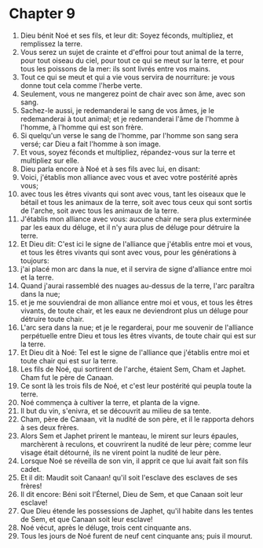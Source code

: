 # Chapter 9

1. Dieu bénit Noé et ses fils, et leur dit: Soyez féconds, multipliez, et remplissez la terre.
2. Vous serez un sujet de crainte et d'effroi pour tout animal de la terre, pour tout oiseau du ciel, pour tout ce qui se meut sur la terre, et pour tous les poissons de la mer: ils sont livrés entre vos mains.
3. Tout ce qui se meut et qui a vie vous servira de nourriture: je vous donne tout cela comme l'herbe verte.
4. Seulement, vous ne mangerez point de chair avec son âme, avec son sang.
5. Sachez-le aussi, je redemanderai le sang de vos âmes, je le redemanderai à tout animal; et je redemanderai l'âme de l'homme à l'homme, à l'homme qui est son frère.
6. Si quelqu'un verse le sang de l'homme, par l'homme son sang sera versé; car Dieu a fait l'homme à son image.
7. Et vous, soyez féconds et multipliez, répandez-vous sur la terre et multipliez sur elle.
8. Dieu parla encore à Noé et à ses fils avec lui, en disant:
9. Voici, j'établis mon alliance avec vous et avec votre postérité après vous;
10. avec tous les êtres vivants qui sont avec vous, tant les oiseaux que le bétail et tous les animaux de la terre, soit avec tous ceux qui sont sortis de l'arche, soit avec tous les animaux de la terre.
11. J'établis mon alliance avec vous: aucune chair ne sera plus exterminée par les eaux du déluge, et il n'y aura plus de déluge pour détruire la terre.
12. Et Dieu dit: C'est ici le signe de l'alliance que j'établis entre moi et vous, et tous les êtres vivants qui sont avec vous, pour les générations à toujours:
13. j'ai placé mon arc dans la nue, et il servira de signe d'alliance entre moi et la terre.
14. Quand j'aurai rassemblé des nuages au-dessus de la terre, l'arc paraîtra dans la nue;
15. et je me souviendrai de mon alliance entre moi et vous, et tous les êtres vivants, de toute chair, et les eaux ne deviendront plus un déluge pour détruire toute chair.
16. L'arc sera dans la nue; et je le regarderai, pour me souvenir de l'alliance perpétuelle entre Dieu et tous les êtres vivants, de toute chair qui est sur la terre.
17. Et Dieu dit à Noé: Tel est le signe de l'alliance que j'établis entre moi et toute chair qui est sur la terre.
18. Les fils de Noé, qui sortirent de l'arche, étaient Sem, Cham et Japhet. Cham fut le père de Canaan.
19. Ce sont là les trois fils de Noé, et c'est leur postérité qui peupla toute la terre.
20. Noé commença à cultiver la terre, et planta de la vigne.
21. Il but du vin, s'enivra, et se découvrit au milieu de sa tente.
22. Cham, père de Canaan, vit la nudité de son père, et il le rapporta dehors à ses deux frères.
23. Alors Sem et Japhet prirent le manteau, le mirent sur leurs épaules, marchèrent à reculons, et couvrirent la nudité de leur père; comme leur visage était détourné, ils ne virent point la nudité de leur père.
24. Lorsque Noé se réveilla de son vin, il apprit ce que lui avait fait son fils cadet.
25. Et il dit: Maudit soit Canaan! qu'il soit l'esclave des esclaves de ses frères!
26. Il dit encore: Béni soit l'Éternel, Dieu de Sem, et que Canaan soit leur esclave!
27. Que Dieu étende les possessions de Japhet, qu'il habite dans les tentes de Sem, et que Canaan soit leur esclave!
28. Noé vécut, après le déluge, trois cent cinquante ans.
29. Tous les jours de Noé furent de neuf cent cinquante ans; puis il mourut.

